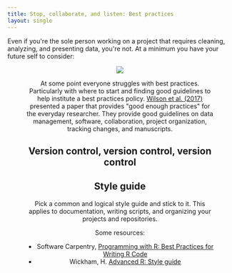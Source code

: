 ```yaml
---
title: Stop, collaborate, and listen: Best practices
layout: single
---
```

Even if you're the sole person working on a project that requires cleaning, analyzing, and presenting data, you're not. At a minimum you have your future self to consider:

<figure align = "center">
<img src="https://github.com/TC-piRatecat-2018/Website/tree/master/assets/images/phd052810s.gif">
</figure?>

At some point everyone struggles with best practices. Particularly with where to start and finding good guidelines to help institute a best practices policy. [Wilson et al. (2017)](https://journals.plos.org/ploscompbiol/article?id=10.1371/journal.pcbi.1005510) presented a paper that provides "good enough practices" for the everyday researcher. They provide good guidelines on data management, software, collaboration, project organization, tracking changes, and manuscripts.

## Version control, version control, version control

## Style guide
Pick a common and logical style guide and stick to it. This applies to documentation, writing scripts, and organizing your projects and repositories.  

Some resources:
- Software Carpentry, [Programming with R: Best Practices for Writing R Code](https://swcarpentry.github.io/r-novice-inflammation/06-best-practices-R/)
- Wickham, H. [Advanced R: Style guide](http://adv-r.had.co.nz/Style.html)
